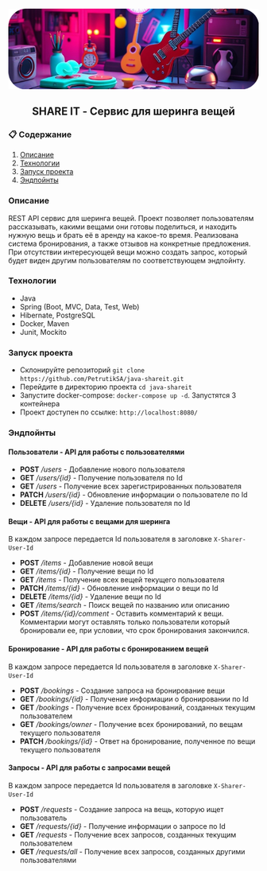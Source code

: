 <div align="center">
  <br />
    <img src="https://raw.githubusercontent.com/PetrutikSA/java-shareit/refs/heads/main/logo2.png" alt="Project Banner">
  <br />
<h2>SHARE IT - Сервис для шеринга вещей</h2>
</div>

### 📋 <a name="table">Содержание</a>

1. [Описание](#Описание)
2. [Технологии](#Технологии)
3. [Запуск проекта](#Запуск_проекта)
4. [Эндпойнты](#Эндпойнты)

### <a name="Описание">Описание</a>

REST API сервис для шеринга вещей. Проект позволяет пользователям рассказывать, какими
вещами они готовы поделиться, и находить нужную вещь и брать её в аренду на какое-то
время. Реализована система бронирования, а также отзывов на конкретные предложения. При
отсутствии интересующей вещи можно создать запрос, который будет виден другим
пользователям по соответствующем эндпойнту.

### <a name="Технологии">Технологии</a>
- Java
- Spring (Boot, MVC, Data, Test, Web)
- Hibernate, PostgreSQL
- Docker, Maven
- Junit, Mockito

### <a name="Запуск_проекта">Запуск проекта</a>
- Склонируйте репозиторий ```git clone https://github.com/PetrutikSA/java-shareit.git```
- Перейдите в директорию проекта ```cd java-shareit```
- Запустите docker-compose: ```docker-compose up -d```. Запустятся 3 контейнера
- Проект доступен по ссылке: ```http://localhost:8080/```

### <a name="Эндпойнты">Эндпойнты</a>
####  Пользователи - API для работы с пользователями
- __POST__ _/users_ - Добавление нового пользователя
- __GET__ _/users/{id}_ - Получение пользователя по Id
- __GET__ _/users_ - Получение всех зарегистрированных пользователя
- __PATCH__ _/users/{id}_ - Обновление информации о пользователе по Id
- __DELETE__ _/users/{id}_ - Удаление пользователя по Id

####  Вещи - API для работы с вещами для шеринга
В каждом запросе передается Id пользователя в заголовке ```X-Sharer-User-Id```
- __POST__ _/items_ - Добавление новой вещи
- __GET__ _/items/{id}_ - Получение вещи по Id
- __GET__ _/items_ - Получение всех вещей текущего пользователя
- __PATCH__ _/items/{id}_ - Обновление информации о вещи по Id
- __DELETE__ _/items/{id}_ - Удаление вещи по Id
- __GET__ _/items/search_ - Поиск вещей по названию или описанию
- __POST__ _/items/{id}/comment_ - Оставить комментарий к вещи. Комментарии могут оставлять только пользователи который бронировали ее, при условии, что срок бронирования закончился.

####  Бронирование - API для работы с бронированием вещей
В каждом запросе передается Id пользователя в заголовке ```X-Sharer-User-Id```
- __POST__ _/bookings_ - Создание запроса на бронирование вещи
- __GET__ _/bookings/{id}_ - Получение информации о бронировании по Id
- __GET__ _/bookings_ - Получение всех бронирований, созданных текущим пользователем
- __GET__ _/bookings/owner_ - Получение всех бронирований, по вещам текущего пользователя
- __PATCH__ _/bookings/{id}_ - Ответ на бронирование, полученное по вещи текущего пользователя

####  Запросы - API для работы с запросами вещей
В каждом запросе передается Id пользователя в заголовке ```X-Sharer-User-Id```
- __POST__ _/requests_ - Создание запроса на вещь, которую ищет пользователь
- __GET__ _/requests/{id}_ - Получение информации о запросе по Id
- __GET__ _/requests_ - Получение всех запросов, созданных текущим пользователем
- __GET__ _/requests/all_ - Получение всех запросов, созданных другими пользователями